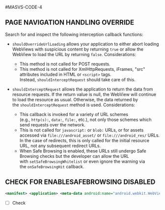 #MASVS-CODE-4 

## PAGE NAVIGATION HANDLING OVERRIDE

Search for and inspect the following interception callback functions:

- `shouldOverrideUrlLoading` allows your application to either abort loading WebViews with suspicious content by returning `true` or allow the WebView to load the URL by returning `false`. Considerations:
    - This method is not called for POST requests.
    - This method is not called for XmlHttpRequests, iFrames, "src" attributes included in HTML or `<script>` tags. Instead, `shouldInterceptRequest` should take care of this.

- `shouldInterceptRequest` allows the application to return the data from resource requests. If the return value is null, the WebView will continue to load the resource as usual. Otherwise, the data returned by the `shouldInterceptRequest` method is used. Considerations:
    - This callback is invoked for a variety of URL schemes (e.g., `http(s):`, `data:`, `file:`, etc.), not only those schemes which send requests over the network.
    - This is not called for `javascript:` or `blob:` URLs, or for assets accessed via `file:///android_asset/` or `file:///android_res/` URLs. In the case of redirects, this is only called for the initial resource URL, not any subsequent redirect URLs.
    - When Safe Browsing is enabled, these URLs still undergo Safe Browsing checks but the developer can allow the URL with `setSafeBrowsingWhitelist` or even ignore the warning via the `onSafeBrowsingHit` callback.

## CHECK FOR ENABLESAFEBROWSING DISABLED

```xml
<manifest> <application> <meta-data android:name="android.webkit.WebView.EnableSafeBrowsing" android:value="false" /> ... </application> </manifest>
```

- [ ] Check